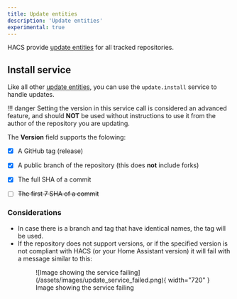 ```yaml
---
title: Update entities
description: 'Update entities'
experimental: true
---
```

HACS provide [update entities](https://www.home-assistant.io/integrations/update/) for all tracked repositories.

## Install service

Like all other [update entities](https://www.home-assistant.io/integrations/update/), you can use the `update.install` service to handle updates.

!!! danger
    Setting the version in this service call is considered an advanced feature, and should **NOT** be used without instructions to use it from the author of the repository you are updating.

The **Version** field supports the folowing:

- [x] A GitHub tag (release)
- [x] A public branch of the repository (this does **not** include forks)
- [x] The full SHA of a commit
- [ ] ~~The first 7 SHA of a commit~~


### Considerations

- In case there is a branch and tag that have identical names, the tag will be used.
- If the repository does not support versions, or if the specified version is not compliant with HACS (or your Home Assistant version) it will fail with a message similar to this:
    <figure markdown="span">
        ![Image showing the service failing](/assets/images/update_service_failed.png){ width="720" }
        <figcaption>Image showing the service failing</figcaption>
    </figure>
